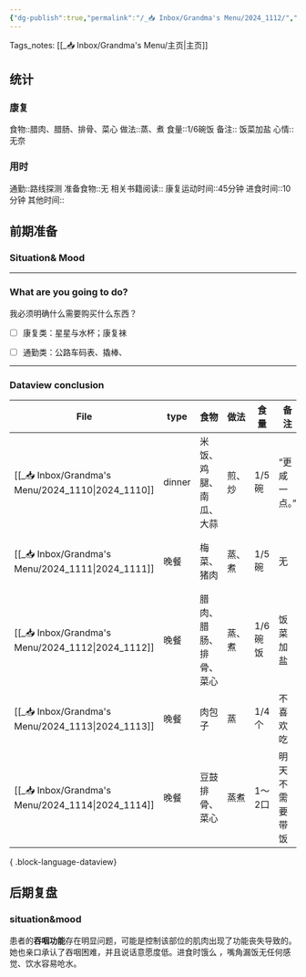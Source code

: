 ```yaml
---
{"dg-publish":true,"permalink":"/_📥 Inbox/Grandma's Menu/2024_1112/","tags":["🍛"]}
---
```


 Tags_notes: [[_📥 Inbox/Grandma's Menu/主页\|主页]]

## 统计
### 康复
食物::腊肉、腊肠、排骨、菜心
做法::蒸、煮
食量::1/6碗饭
备注::  饭菜加盐
心情::无奈

### 用时
通勤::路线探测
准备食物::无
相关书籍阅读::
康复运动时间::45分钟
进食时间::10分钟
其他时间::

## 前期准备
### Situation& Mood



___
### What are you going to do?
我必须明确什么需要购买什么东西？
- [ ] 康复类：星星与水杯；康复袜
- [ ] 通勤类：公路车码表、撬棒、



---
### Dataview conclusion
| File                                                 | type   | 食物          | 做法  | 食量    | 备注      | 心情   |
| ---------------------------------------------------- | ------ | ----------- | --- | ----- | ------- | ---- |
| [[_📥 Inbox/Grandma's Menu/2024_1110\|2024_1110]] | dinner | 米饭、鸡腿、南瓜、大蒜 | 煎、炒 | 1/5碗  | “更咸一点。” | 中性   |
| [[_📥 Inbox/Grandma's Menu/2024_1111\|2024_1111]] | 晚餐     | 梅菜、猪肉       | 蒸、煮 | 1/5碗  | 无       | 比较高兴 |
| [[_📥 Inbox/Grandma's Menu/2024_1112\|2024_1112]] | 晚餐     | 腊肉、腊肠、排骨、菜心 | 蒸、煮 | 1/6碗饭 | 饭菜加盐    | 无奈   |
| [[_📥 Inbox/Grandma's Menu/2024_1113\|2024_1113]] | 晚餐     | 肉包子         | 蒸   | 1/4个  | 不喜欢吃    | 比较沮丧 |
| [[_📥 Inbox/Grandma's Menu/2024_1114\|2024_1114]] | 晚餐     | 豆鼓排骨、菜心     | 蒸煮  | 1～2口  | 明天不需要带饭 | 平静   |

{ .block-language-dataview}

## 后期复盘
### situation&mood
患者的**吞咽功能**存在明显问题，可能是控制该部位的肌肉出现了功能丧失导致的。
她也亲口承认了吞咽困难，并且说话意愿度低。进食时饿么 ，嘴角漏饭无任何感觉、饮水容易呛水。